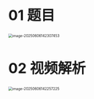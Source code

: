 # 01 题目

<img src="https://cvp.oss-cn-shanghai.aliyuncs.com/202506061423495.png" alt="image-20250606142307453" style="zoom:50%;" />



# 02 视频解析

<img src="https://cvp.oss-cn-shanghai.aliyuncs.com/202506061422360.png" alt="image-20250606142257225" style="zoom:50%;" />
